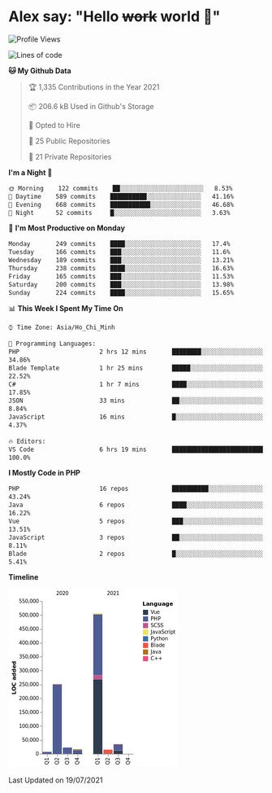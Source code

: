 # Alex say: "Hello ~~work~~ world 🐾"

<!--START_SECTION:waka-->
![Profile Views](http://img.shields.io/badge/Profile%20Views-0-blue)

![Lines of code](https://img.shields.io/badge/From%20Hello%20World%20I%27ve%20Written-853395%20lines%20of%20code-blue)

**🐱 My Github Data** 

> 🏆 1,335 Contributions in the Year 2021
 > 
> 📦 206.6 kB Used in Github's Storage 
 > 
> 💼 Opted to Hire
 > 
> 📜 25 Public Repositories 
 > 
> 🔑 21 Private Repositories  
 > 
**I'm a Night 🦉** 

```text
🌞 Morning    122 commits    ██░░░░░░░░░░░░░░░░░░░░░░░   8.53% 
🌆 Daytime    589 commits    ██████████░░░░░░░░░░░░░░░   41.16% 
🌃 Evening    668 commits    ███████████░░░░░░░░░░░░░░   46.68% 
🌙 Night      52 commits     █░░░░░░░░░░░░░░░░░░░░░░░░   3.63%

```
📅 **I'm Most Productive on Monday** 

```text
Monday       249 commits    ████░░░░░░░░░░░░░░░░░░░░░   17.4% 
Tuesday      166 commits    ███░░░░░░░░░░░░░░░░░░░░░░   11.6% 
Wednesday    189 commits    ███░░░░░░░░░░░░░░░░░░░░░░   13.21% 
Thursday     238 commits    ████░░░░░░░░░░░░░░░░░░░░░   16.63% 
Friday       165 commits    ███░░░░░░░░░░░░░░░░░░░░░░   11.53% 
Saturday     200 commits    ███░░░░░░░░░░░░░░░░░░░░░░   13.98% 
Sunday       224 commits    ████░░░░░░░░░░░░░░░░░░░░░   15.65%

```


📊 **This Week I Spent My Time On** 

```text
⌚︎ Time Zone: Asia/Ho_Chi_Minh

💬 Programming Languages: 
PHP                      2 hrs 12 mins       ████████░░░░░░░░░░░░░░░░░   34.86% 
Blade Template           1 hr 25 mins        █████░░░░░░░░░░░░░░░░░░░░   22.52% 
C#                       1 hr 7 mins         ████░░░░░░░░░░░░░░░░░░░░░   17.85% 
JSON                     33 mins             ██░░░░░░░░░░░░░░░░░░░░░░░   8.84% 
JavaScript               16 mins             █░░░░░░░░░░░░░░░░░░░░░░░░   4.37%

🔥 Editors: 
VS Code                  6 hrs 19 mins       █████████████████████████   100.0%

```

**I Mostly Code in PHP** 

```text
PHP                      16 repos            ██████████░░░░░░░░░░░░░░░   43.24% 
Java                     6 repos             ████░░░░░░░░░░░░░░░░░░░░░   16.22% 
Vue                      5 repos             ███░░░░░░░░░░░░░░░░░░░░░░   13.51% 
JavaScript               3 repos             ██░░░░░░░░░░░░░░░░░░░░░░░   8.11% 
Blade                    2 repos             █░░░░░░░░░░░░░░░░░░░░░░░░   5.41%

```


**Timeline**

![Chart not found](https://raw.githubusercontent.com/alexzvn/alexzvn/main/charts/bar_graph.png) 


 Last Updated on 19/07/2021
<!--END_SECTION:waka-->
